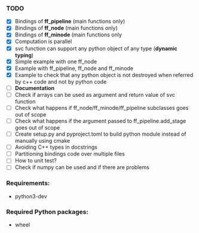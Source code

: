 ### TODO

- [x] Bindings of **ff_pipeline** (main functions only)
- [x] Bindings of **ff_node** (main functions only)
- [x] Bindings of **ff_minode** (main functions only
- [x] Computation is parallel
- [x] svc function can support any python object of any type (**dynamic typing**)
- [x] Simple example with one ff_node
- [x] Example with ff_pipeline, ff_node and ff_minode
- [x] Example to check that any python object is not destroyed when referred by c++ code and not by python code
- [ ] **Documentation**
- [ ] Check if arrays can be used as argument and return value of svc function
- [ ] Check what happens if ff_node/ff_minode/ff_pipeline subclasses goes out of scope
- [ ] Check what happens if the argument passed to ff_pipeline.add_stage goes out of scope
- [ ] Create setup.py and pyproject.toml to build python module instead of manually using cmake
- [ ] Avoiding C++ types in docstrings
- [ ] Partitioning bindings code over multiple files
- [ ] How to unit test?
- [ ] Check if numpy can be used and if there are problems

### Requirements:
- python3-dev

### Required Python packages:
- wheel
